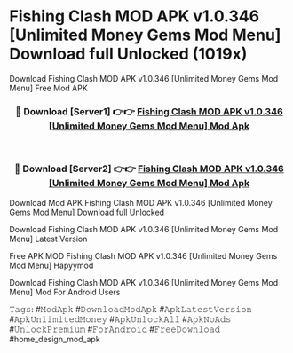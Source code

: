 # Fishing Clash MOD APK v1.0.346 [Unlimited Money Gems Mod Menu] Download full Unlocked (1019x)
Download Fishing Clash MOD APK v1.0.346 [Unlimited Money Gems Mod Menu] Free Mod APK

<div align="center">
<h3>🔴 Download [Server1] 👉👉 <a href="https://apkcomod.com?title=Fishing_Clash_MOD_APK_v1.0.346_[Unlimited_Money_Gems_Mod_Menu]">Fishing Clash MOD APK v1.0.346 [Unlimited Money Gems Mod Menu] Mod Apk</a></h3><br>

<h3>🔴 Download [Server2] 👉👉 <a href="https://apkcomod.com?title=Fishing_Clash_MOD_APK_v1.0.346_[Unlimited_Money_Gems_Mod_Menu]">Fishing Clash MOD APK v1.0.346 [Unlimited Money Gems Mod Menu] Mod Apk</a></h3>
</div>


Download Mod APK Fishing Clash MOD APK v1.0.346 [Unlimited Money Gems Mod Menu] Download full Unlocked

Download Fishing Clash MOD APK v1.0.346 [Unlimited Money Gems Mod Menu] Latest Version

Free APK MOD Fishing Clash MOD APK v1.0.346 [Unlimited Money Gems Mod Menu] Hapyymod

Download Fishing Clash MOD APK v1.0.346 [Unlimited Money Gems Mod Menu] Mod For Android Users

𝚃𝚊𝚐𝚜: #𝙼𝚘𝚍𝙰𝚙𝚔 #𝙳𝚘𝚠𝚗𝚕𝚘𝚊𝚍𝙼𝚘𝚍𝙰𝚙𝚔 #𝙰𝚙𝚔𝙻𝚊𝚝𝚎𝚜𝚝𝚅𝚎𝚛𝚜𝚒𝚘𝚗 #𝙰𝚙𝚔𝚄𝚗𝚕𝚒𝚖𝚒𝚝𝚎𝚍𝙼𝚘𝚗𝚎𝚢 #𝙰𝚙𝚔𝚄𝚗𝚕𝚘𝚌𝚔𝙰𝚕𝚕 #𝙰𝚙𝚔𝙽𝚘𝙰𝚍𝚜 #𝚄𝚗𝚕𝚘𝚌𝚔𝙿𝚛𝚎𝚖𝚒𝚞𝚖 #𝙵𝚘𝚛𝙰𝚗𝚍𝚛𝚘𝚒𝚍 #𝙵𝚛𝚎𝚎𝙳𝚘𝚠𝚗𝚕𝚘𝚊𝚍 #home_design_mod_apk